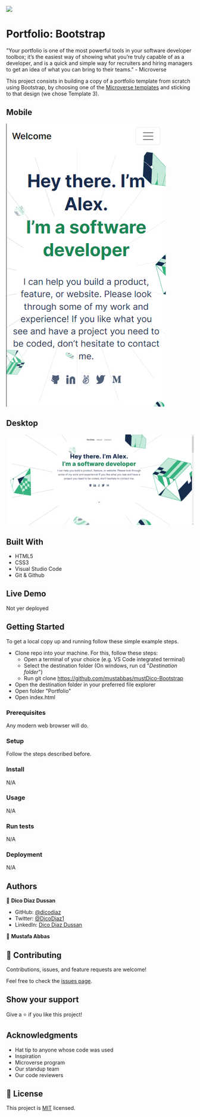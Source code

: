 ![](https://img.shields.io/badge/Microverse-blueviolet)

# Portfolio: Bootstrap

"Your portfolio is one of the most powerful tools in your software developer toolbox; it’s the easiest way of showing what you’re truly capable of as a developer, and is a quick and simple way for recruiters and hiring managers to get an idea of what you can bring to their teams." - Microverse

This project consists in building a copy of a portfolio template from scratch using Bootstrap, by choosing one of the [Microverse templates](https://www.figma.com/file/l7SqJ3ZfkAKih9sFxvWSR4/Microverse-Student-Project-1?node-id=1%3A1471) and sticking to that design (we chose Template 3).

## Mobile

![screenshot](./app_screenshot.png)

## Desktop

![screenshot](./app_screenshot_desktop.png)

## Built With

- HTML5
- CSS3
- Visual Studio Code
- Git & Github

## Live Demo

Not yer deployed

## Getting Started

To get a local copy up and running follow these simple example steps.

- Clone repo into your machine. For this, follow these steps:
  - Open a terminal of your choice (e.g. VS Code integrated terminal)
  - Select the destination folder (On windows, run cd "_Destination folder_")
  - Run git clone https://github.com/mustabbas/mustDico-Bootstrap
- Open the destination folder in your preferred file explorer
- Open folder "Portfolio"
- Open index.html

### Prerequisites

Any modern web browser will do.

### Setup

Follow the steps described before.

### Install

N/A

### Usage

N/A

### Run tests

N/A

### Deployment

N/A

## Authors

👤 **Dico Diaz Dussan**

- GitHub: [@dicodiaz](https://github.com/dicodiaz)
- Twitter: [@DicoDiaz1](https://twitter.com/DicoDiaz1)
- LinkedIn: [Dico Diaz Dussan](https://www.linkedin.com/in/dico-diaz-dussan-476106a6/)

👤 **Mustafa Abbas**

## 🤝 Contributing

Contributions, issues, and feature requests are welcome!

Feel free to check the [issues page](../../issues/).

## Show your support

Give a ⭐️ if you like this project!

## Acknowledgments

- Hat tip to anyone whose code was used
- Inspiration
- Microverse program
- Our standup team
- Our code reviewers

## 📝 License

This project is [MIT](./MIT.md) licensed.
